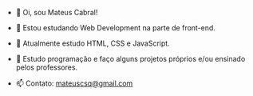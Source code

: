 - 👋 Oi, sou Mateus Cabral!


- 👀 Estou estudando Web Development na parte de front-end.
- 🌱 Atualmente estudo HTML, CSS e JavaScript.
- 💞️ Estudo programação e faço alguns projetos próprios e/ou ensinado pelos professores.
- 📫 Contato: mateuscsq@gmail.com
